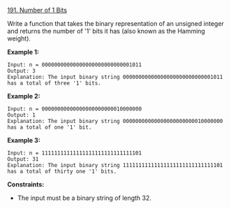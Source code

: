 [191. Number of 1 Bits](https://leetcode.com/problems/number-of-1-bits/)

Write a function that takes the binary representation of an unsigned integer and returns the number of '1' bits it has (also known as the Hamming weight).


**Example 1:**
```
Input: n = 00000000000000000000000000001011
Output: 3
Explanation: The input binary string 00000000000000000000000000001011 has a total of three '1' bits.
```
**Example 2:**
```
Input: n = 00000000000000000000000010000000
Output: 1
Explanation: The input binary string 00000000000000000000000010000000 has a total of one '1' bit.
```
**Example 3:**
```
Input: n = 11111111111111111111111111111101
Output: 31
Explanation: The input binary string 11111111111111111111111111111101 has a total of thirty one '1' bits.
 ```

**Constraints:**

- The input must be a binary string of length 32.

